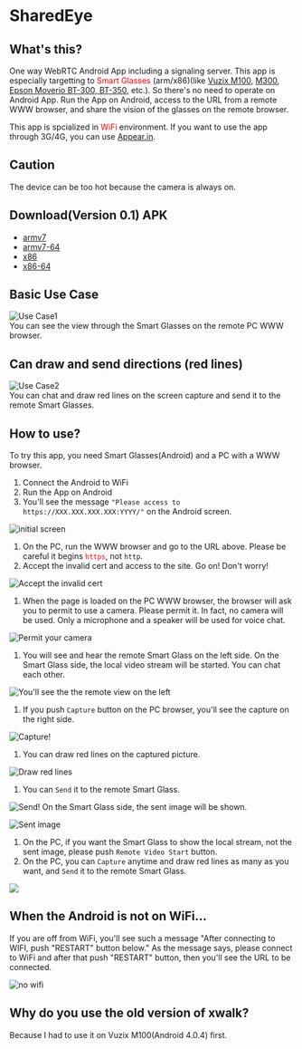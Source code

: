 # SharedEye
## What's this?
One way WebRTC Android App including a signaling server.
This app is especially targetting to <span style="color:red">Smart Glasses</span> (arm/x86)(like [Vuzix M100](www.vuzix.com/Products/m100-smart-glasses), [M300](https://www.vuzix.com/Products/m300-smart-glasses), [Epson Moverio BT-300, BT-350](https://epson.com/moverio-augmented-reality), etc.).
So there's no need to operate on Android App.
Run the App on Android, access to the URL from a remote WWW browser,
and share the vision of the glasses on the remote browser.

This app is spcialized in <span style="color:red">WiFi</span> environment.
If you want to use the app through 3G/4G, you can use [Appear.in](https://appear.in/).

## Caution
The device can be too hot because the camera is always on.

## Download(Version 0.1) APK
* [armv7](https://raw.githubusercontent.com/wiki/u-ryo/SharedEye/apk/SharedEye-armv7-release.apk)
* [armv7-64](https://raw.githubusercontent.com/wiki/u-ryo/SharedEye/apk/SharedEye-armv7_64-release.apk)
* [x86](https://raw.githubusercontent.com/wiki/u-ryo/SharedEye/apk/SharedEye-x86-release.apk)
* [x86-64](https://raw.githubusercontent.com/wiki/u-ryo/SharedEye/apk/SharedEye-x86_64-release.apk)

## Basic Use Case
<!-- ![usecase1](https://user-images.githubusercontent.com/12380403/30556048-7a063a62-9ce4-11e7-8766-53d80b4816e2.png "You can see the view through the Smart Glasses on the remote PC WWW browser.") -->
![Use Case1](https://raw.githubusercontent.com/wiki/u-ryo/SharedEye/images/usecase1.png  "You can see the view through the Smart Glasses on the remote PC WWW browser.")  
You can see the view through the Smart Glasses on the remote PC WWW browser.

## Can draw and send directions (red lines)
<!-- ![usecase2](https://user-images.githubusercontent.com/12380403/30556598-57312c16-9ce6-11e7-85bb-6424d6cfdbc9.png "You can chat and draw red lines on the screen capture and send it to the remote Smart Glasses.") -->
![Use Case2](https://raw.githubusercontent.com/wiki/u-ryo/SharedEye/images/usecase2.png "You can chat and draw red lines on the screen capture and send it to the remote Smart Glasses.")  
You can chat and draw red lines on the screen capture and send it to the remote Smart Glasses.

## How to use?
To try this app, you need Smart Glasses(Android) and a PC with a WWW browser.

1. Connect the Android to WiFi
1. Run the App on Android
1. You'll see the message `"Please access to https://XXX.XXX.XXX.XXX:YYYY/"` on the Android screen.  
<!-- ![initial_screen](https://user-images.githubusercontent.com/12380403/30556666-9352cd9e-9ce6-11e7-959f-aa08505d9025.png "initial screen") -->
![initial screen](https://raw.githubusercontent.com/wiki/u-ryo/SharedEye/images/initial_screen.png "initial screen")
1. On the PC, run the WWW browser and go to the URL above. Please be careful it begins <span style="color:red">`https`</span>, not `http`.
1. Accept the invalid cert and access to the site. Go on! Don't worry!  
<!-- ![procedure_01](https://user-images.githubusercontent.com/12380403/30556747-e294d79e-9ce6-11e7-9495-ffdba6a004e3.png "Accept the invalid cert") -->
![Accept the invalid cert](https://raw.githubusercontent.com/wiki/u-ryo/SharedEye/images/procedure_01.png "Accept the invalid cert")
1. When the page is loaded on the PC WWW browser, the browser will ask you to permit to use a camera. Please permit it. In fact, no camera will be used. Only a microphone and a speaker will be used for voice chat.  
<!-- ![procedure_02](https://user-images.githubusercontent.com/12380403/30556789-04b5b2b2-9ce7-11e7-9cbb-ba94b1d9035b.png "Permit your camera") -->
![Permit your camera](https://raw.githubusercontent.com/wiki/u-ryo/SharedEye/images/procedure_02.png "Permit your camera")
1. You will see and hear the remote Smart Glass on the left side. On the Smart Glass side, the local video stream will be started. You can chat each other.  
<!-- ![procedure_03](https://user-images.githubusercontent.com/12380403/30556822-1ffb7ef8-9ce7-11e7-8e69-2c0c397dbbb2.png "You'll see the the remote view on the left") -->
![You'll see the the remote view on the left](https://raw.githubusercontent.com/wiki/u-ryo/SharedEye/images/procedure_03.png "You'll see the the remote view on the left")
1. If you push `Capture` button on the PC browser, you'll see the capture on the right side.  
<!-- ![procedure_04](https://user-images.githubusercontent.com/12380403/30556876-5422784e-9ce7-11e7-8fca-bd81a3a2c2b3.png "Capture!") -->
![Capture!](https://raw.githubusercontent.com/wiki/u-ryo/SharedEye/images/procedure_04.png "Capture!")
1. You can draw red lines on the captured picture.  
<!-- ![procedure_05](https://user-images.githubusercontent.com/12380403/30556903-6c4538a8-9ce7-11e7-890a-6783448e4277.png "Draw red lines") -->
![Draw red lines](https://raw.githubusercontent.com/wiki/u-ryo/SharedEye/images/procedure_05.png "Draw red lines")
1. You can `Send` it to the remote Smart Glass.  
<!-- ![procedure_06](https://user-images.githubusercontent.com/12380403/30556925-8cff99e4-9ce7-11e7-9c8a-a6208bd220dc.png "Send!") -->
![Send!](https://raw.githubusercontent.com/wiki/u-ryo/SharedEye/images/procedure_06.png "Send!")
On the Smart Glass side, the sent image will be shown.  
<!-- ![sent_image](https://user-images.githubusercontent.com/12380403/30556947-a531c05a-9ce7-11e7-8015-977f43052df6.png) -->
![Sent image](https://raw.githubusercontent.com/wiki/u-ryo/SharedEye/images/sent_image.png)
1. On the PC, if you want the Smart Glass to show the local stream, not the sent image, please push `Remote Video Start` button.
1. On the PC, you can `Capture` anytime and draw red lines as many as you want, and `Send` it to the remote Smart Glass.  
<!-- ![procedure_07](https://user-images.githubusercontent.com/12380403/30556992-cad9cb4a-9ce7-11e7-9f81-705ed58e576b.png) -->
![](https://raw.githubusercontent.com/wiki/u-ryo/SharedEye/images/procedure_07.png)

## When the Android is not on WiFi...
If you are off from WiFi, you'll see such a message "After connecting to WIFI, push "RESTART" button below."
As the message says, please connect to WiFi and after that push "RESTART" button, then you'll see the URL to be connected.  
<!-- ![no_wifi](https://user-images.githubusercontent.com/12380403/30557007-db171530-9ce7-11e7-8c96-2362ad135042.png) -->
![no wifi](https://raw.githubusercontent.com/wiki/u-ryo/SharedEye/images/no_wifi.png "No Wifi")


## Why do you use the old version of xwalk?
Because I had to use it on Vuzix M100(Android 4.0.4) first.
